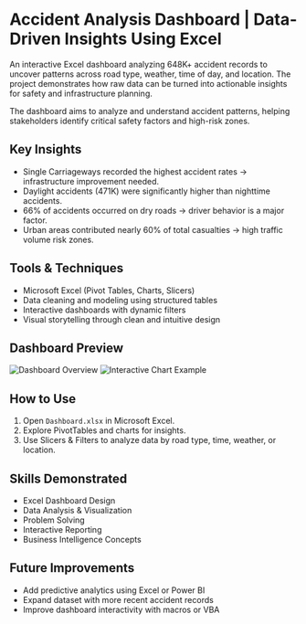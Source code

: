 # Accident Analysis Dashboard | Data-Driven Insights Using Excel

An interactive Excel dashboard analyzing 648K+ accident records to uncover patterns across road type, weather, time of day, and location. The project demonstrates how raw data can be turned into actionable insights for safety and infrastructure planning.

The dashboard aims to analyze and understand accident patterns, helping stakeholders identify critical safety factors and high-risk zones.

## Key Insights
- Single Carriageways recorded the highest accident rates → infrastructure improvement needed.
- Daylight accidents (471K) were significantly higher than nighttime accidents.
- 66% of accidents occurred on dry roads → driver behavior is a major factor.
- Urban areas contributed nearly 60% of total casualties → high traffic volume risk zones.

## Tools & Techniques
- Microsoft Excel (Pivot Tables, Charts, Slicers)
- Data cleaning and modeling using structured tables
- Interactive dashboards with dynamic filters
- Visual storytelling through clean and intuitive design

## Dashboard Preview
![Dashboard Overview](Screenshots/dashboard_overview.png)
![Interactive Chart Example](Screenshots/chart_example.png)

## How to Use
1. Open `Dashboard.xlsx` in Microsoft Excel.
2. Explore PivotTables and charts for insights.
3. Use Slicers & Filters to analyze data by road type, time, weather, or location.

## Skills Demonstrated
- Excel Dashboard Design
- Data Analysis & Visualization
- Problem Solving
- Interactive Reporting
- Business Intelligence Concepts

## Future Improvements
- Add predictive analytics using Excel or Power BI
- Expand dataset with more recent accident records
- Improve dashboard interactivity with macros or VBA
